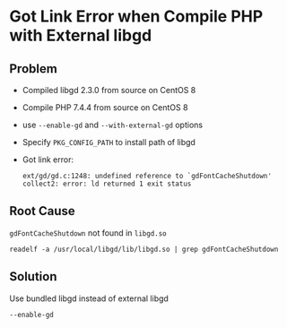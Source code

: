 # Got Link Error when Compile PHP with External libgd

## Problem
* Compiled libgd 2.3.0 from source on CentOS 8
* Compile PHP 7.4.4 from source on CentOS 8
* use `--enable-gd` and `--with-external-gd` options
* Specify `PKG_CONFIG_PATH` to install path of libgd
* Got link error:

  ```
  ext/gd/gd.c:1248: undefined reference to `gdFontCacheShutdown'
  collect2: error: ld returned 1 exit status
  ```

## Root Cause
`gdFontCacheShutdown` not found in `libgd.so`

```
readelf -a /usr/local/libgd/lib/libgd.so | grep gdFontCacheShutdown
```

## Solution
Use bundled libgd instead of external libgd

```
--enable-gd
```
  
